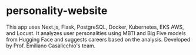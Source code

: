 # personality-website
This app uses Next.js, Flask, PostgreSQL, Docker, Kubernetes, EKS AWS, and Locust. It analyzes user personalities using MBTI and Big Five models from Hugging Face and suggests careers based on the analysis. Developed by Prof. Emiliano Casalicchio's team.

